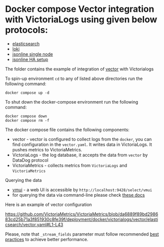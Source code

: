 # Docker compose Vector integration with VictoriaLogs using given below protocols:

* [elasticsearch](./elasticsearch)
* [loki](./loki)
* [jsonline single node](./jsonline)
* [jsonline HA setup](./ha-jsonline)

The folder contains the example of integration of [vector](https://vector.dev/docs/) with Victorialogs

To spin-up environment `cd` to any of listed above directories run the following command:
```
docker compose up -d 
```

To shut down the docker-compose environment run the following command:
```
docker compose down
docker compose rm -f
```

The docker compose file contains the following components:

* vector - vector is configured to collect logs from the `docker`, you can find configuration in the `vector.yaml`. It writes data in VictoriaLogs. It pushes metrics to VictoriaMetrics.
* VictoriaLogs - the log database, it accepts the data from `vector` by DataDog protocol
* VictoriaMetrics - collects metrics from `VictoriaLogs` and `VictoriaMetrics`

Querying the data

* [vmui](https://docs.victoriametrics.com/victorialogs/querying/#vmui) - a web UI is accessible by `http://localhost:9428/select/vmui`
* for querying the data via command-line please check [these docs](https://docs.victoriametrics.com/victorialogs/querying/#command-line)

Here is an example of vector configuration

https://github.com/VictoriaMetrics/VictoriaMetrics/blob/da6889f89bd298683cd25b71a3f851930c8fe39f/deployment/docker/victorialogs/vector/elasticsearch/vector.yaml#L1-L43

Please, note that `_stream_fields` parameter must follow recommended [best practices](https://docs.victoriametrics.com/victorialogs/keyconcepts/#stream-fields) to achieve better performance.
